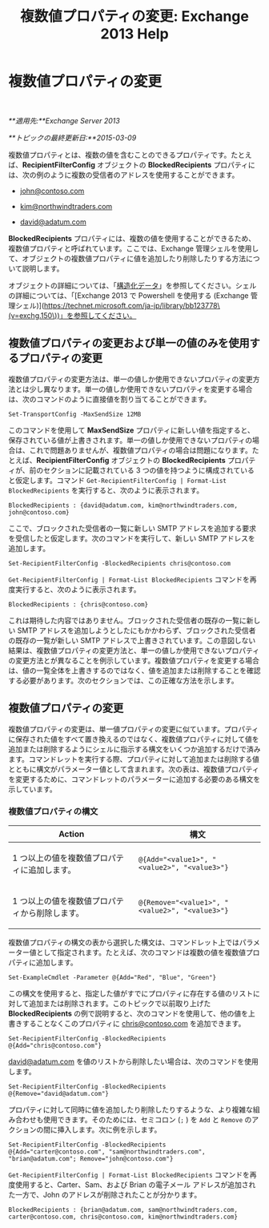 ﻿---
title: '複数値プロパティの変更: Exchange 2013 Help'
TOCTitle: 複数値プロパティの変更
ms:assetid: dc2c1062-ad79-404b-8da3-5b5798dbb73b
ms:mtpsurl: https://technet.microsoft.com/ja-jp/library/Bb684908(v=EXCHG.150)
ms:contentKeyID: 49129833
ms.date: 05/23/2018
mtps_version: v=EXCHG.150
ms.translationtype: MT
---

# 複数値プロパティの変更

 

_**適用先:**Exchange Server 2013_

_**トピックの最終更新日:**2015-03-09_

複数値プロパティとは、複数の値を含むことのできるプロパティです。たとえば、**RecipientFilterConfig** オブジェクトの **BlockedRecipients** プロパティには、次の例のように複数の受信者のアドレスを使用することができます。

  - john@contoso.com

  - kim@northwindtraders.com

  - david@adatum.com

**BlockedRecipients** プロパティには、複数の値を使用することができるため、複数値プロパティと呼ばれています。ここでは、Exchange 管理シェルを使用して、オブジェクトの複数値プロパティに値を追加したり削除したりする方法について説明します。

オブジェクトの詳細については、「[構造化データ](https://technet.microsoft.com/ja-jp/library/aa996386\(v=exchg.150\))」を参照してください。シェルの詳細については、「[Exchange 2013 で Powershell を使用する (Exchange 管理シェル)](https://technet.microsoft.com/ja-jp/library/bb123778\(v=exchg.150\))」を参照してください。

## 複数値プロパティの変更および単一の値のみを使用するプロパティの変更

複数値プロパティの変更方法は、単一の値しか使用できないプロパティの変更方法とは少し異なります。単一の値しか使用できないプロパティを変更する場合は、次のコマンドのように直接値を割り当てることができます。

    Set-TransportConfig -MaxSendSize 12MB

このコマンドを使用して **MaxSendSize** プロパティに新しい値を指定すると、保存されている値が上書きされます。単一の値しか使用できないプロパティの場合は、これで問題ありませんが、複数値プロパティの場合は問題になります。たとえば、**RecipientFilterConfig** オブジェクトの **BlockedRecipients** プロパティが、前のセクションに記載されている 3 つの値を持つように構成されていると仮定します。コマンド `Get-RecipientFilterConfig | Format-List BlockedRecipients` を実行すると、次のように表示されます。

    BlockedRecipients : {david@adatum.com, kim@northwindtraders.com, john@contoso.com}

ここで、ブロックされた受信者の一覧に新しい SMTP アドレスを追加する要求を受信したと仮定します。次のコマンドを実行して、新しい SMTP アドレスを追加します。

    Set-RecipientFilterConfig -BlockedRecipients chris@contoso.com

`Get-RecipientFilterConfig | Format-List BlockedRecipients` コマンドを再度実行すると、次のように表示されます。

    BlockedRecipients : {chris@contoso.com}

これは期待した内容ではありません。ブロックされた受信者の既存の一覧に新しい SMTP アドレスを追加しようとしたにもかかわらず、ブロックされた受信者の既存の一覧が新しい SMTP アドレスで上書きされています。この意図しない結果は、複数値プロパティの変更方法と、単一の値しか使用できないプロパティの変更方法とが異なることを例示しています。複数値プロパティを変更する場合は、値の一覧全体を上書きするのではなく、値を追加または削除することを確認する必要があります。次のセクションでは、この正確な方法を示します。

## 複数値プロパティの変更

複数値プロパティの変更は、単一値プロパティの変更に似ています。プロパティに保存された値をすべて置き換えるのではなく、複数値プロパティに対して値を追加または削除するようにシェルに指示する構文をいくつか追加するだけで済みます。コマンドレットを実行する際、プロパティに対して追加または削除する値とともに構文がパラメーター値として含まれます。次の表は、複数値プロパティを変更するために、コマンドレットのパラメーターに追加する必要のある構文を示しています。

### 複数値プロパティの構文

<table>
<colgroup>
<col style="width: 50%" />
<col style="width: 50%" />
</colgroup>
<thead>
<tr class="header">
<th>Action</th>
<th>構文</th>
</tr>
</thead>
<tbody>
<tr class="odd">
<td><p>1 つ以上の値を複数値プロパティに追加します。</p></td>
<td><pre><code>@{Add=&quot;&lt;value1&gt;&quot;, &quot;&lt;value2&gt;&quot;, &quot;&lt;value3&gt;&quot;}</code></pre></td>
</tr>
<tr class="even">
<td><p>1 つ以上の値を複数値プロパティから削除します。</p></td>
<td><pre><code>@{Remove=&quot;&lt;value1&gt;&quot;, &quot;&lt;value2&gt;&quot;, &quot;&lt;value3&gt;&quot;}</code></pre></td>
</tr>
</tbody>
</table>


複数値プロパティの構文の表から選択した構文は、コマンドレット上ではパラメーター値として指定されます。たとえば、次のコマンドは複数の値を複数値プロパティに追加します。

    Set-ExampleCmdlet -Parameter @{Add="Red", "Blue", "Green"}

この構文を使用すると、指定した値がすでにプロパティに存在する値のリストに対して追加または削除されます。このトピックで以前取り上げた **BlockedRecipients** の例で説明すると、次のコマンドを使用して、他の値を上書きすることなくこのプロパティに chris@contoso.com を追加できます。

    Set-RecipientFilterConfig -BlockedRecipients @{Add="chris@contoso.com"}

david@adatum.com を値のリストから削除したい場合は、次のコマンドを使用します。

    Set-RecipientFilterConfig -BlockedRecipients @{Remove="david@adatum.com"}

プロパティに対して同時に値を追加したり削除したりするような、より複雑な組み合わせも使用できます。そのためには、セミコロン (`;` ) を `Add` と `Remove` のアクションの間に挿入します。次に例を示します。

    Set-RecipientFilterConfig -BlockedRecipients @{Add="carter@contoso.com", "sam@northwindtraders.com", "brian@adatum.com"; Remove="john@contoso.com"}

`Get-RecipientFilterConfig | Format-List BlockedRecipients` コマンドを再度使用すると、Carter、Sam、および Brian の電子メール アドレスが追加された一方で、John のアドレスが削除されたことが分かります。

    BlockedRecipients : {brian@adatum.com, sam@northwindtraders.com, carter@contoso.com, chris@contoso.com, kim@northwindtraders.com}

